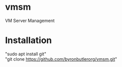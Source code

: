 # vmsm
VM Server Management
<br>
# Installation
"sudo apt install git" <br>
"git clone https://github.com/byronbutlerorg/vmsm.git" <br>
